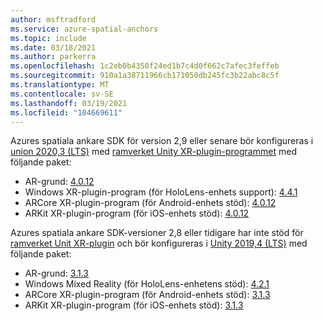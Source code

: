 ```yaml
---
author: msftradford
ms.service: azure-spatial-anchors
ms.topic: include
ms.date: 03/18/2021
ms.author: parkerra
ms.openlocfilehash: 1c2eb0b4350f24ed1b7c4d0f662c7afec3feffeb
ms.sourcegitcommit: 910a1a38711966cb171050db245fc3b22abc8c5f
ms.translationtype: MT
ms.contentlocale: sv-SE
ms.lasthandoff: 03/19/2021
ms.locfileid: "104669611"
---
```

Azures spatiala ankare SDK för version 2,9 eller senare bör konfigureras i [union 2020,3 (LTS)](https://unity3d.com/unity/whats-new/2020.3.0) med [ramverket Unity XR-plugin-programmet](https://docs.unity3d.com/Manual/XRPluginArchitecture.html) med följande paket:

- AR-grund: [4.0.12](https://docs.unity3d.com/Packages/com.unity.xr.arfoundation@4.0/manual/index.html)
- Windows XR-plugin-program (för HoloLens-enhets support): [4.4.1](https://docs.unity3d.com/Packages/com.unity.xr.windowsmr@4.4/manual/index.html)
- ARCore XR-plugin-program (för Android-enhets stöd): [4.0.12](https://docs.unity3d.com/Packages/com.unity.xr.arcore@4.0/manual/index.html)
- ARKit XR-plugin-program (för iOS-enhets stöd): [4.0.12](https://docs.unity3d.com/Packages/com.unity.xr.arkit@4.0/manual/index.html)

Azures spatiala ankare SDK-versioner 2,8 eller tidigare har inte stöd för [ramverket Unit XR-plugin](https://docs.unity3d.com/Manual/XRPluginArchitecture.html) och bör konfigureras i [Unity 2019,4 (LTS)](https://unity.com/releases/2019-lts) med följande paket:

- AR-grund: [3.1.3](https://docs.unity3d.com/Packages/com.unity.xr.arfoundation@3.1/manual/index.html)
- Windows Mixed Reality (för HoloLens-enhetens stöd): [4.2.1](https://docs.unity3d.com/Packages/com.unity.xr.windowsmr.metro@4.2/manual/index.html)
- ARCore XR-plugin-program (för Android-enhets stöd): [3.1.3](https://docs.unity3d.com/Packages/com.unity.xr.arcore@3.1/manual/index.html)
- ARKit XR-plugin-program (för iOS-enhets stöd): [3.1.3](https://docs.unity3d.com/Packages/com.unity.xr.arkit@3.1/manual/index.html)
